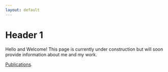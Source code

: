 ```yaml
---
layout: default
---
```


# Header 1
Hello and Welcome!
This page is currently under construction but will soon provide information about me and my work.

[Publications](./publications.html).
